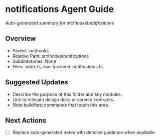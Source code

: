﻿# notifications Agent Guide
*Auto-generated summary for src\hooks\notifications*

## Overview
- Parent: src\hooks
- Relative Path: src\hooks\notifications
- Subdirectories: None
- Files: index.ts, use-backend-notifications.ts

## Suggested Updates
- Describe the purpose of this folder and key modules.
- Link to relevant design docs or service contracts.
- Note build/test commands that touch this area.

## Next Actions
- [ ] Replace auto-generated notes with detailed guidance when available.
